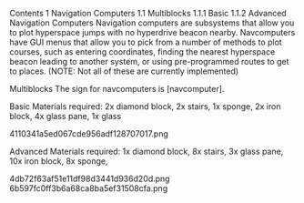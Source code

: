 Contents
1 Navigation Computers
1.1 Multiblocks
1.1.1 Basic
1.1.2 Advanced
Navigation Computers
Navigation computers are subsystems that allow you to plot hyperspace jumps with no hyperdrive beacon nearby. Navcomputers have GUI menus that allow you to pick from a number of methods to plot courses, such as entering coordinates, finding the nearest hyperspace beacon leading to another system, or using pre-programmed routes to get to places. (NOTE: Not all of these are currently implemented)

Multiblocks
The sign for navcomputers is [navcomputer].

Basic
Materials required: 2x diamond block, 2x stairs, 1x sponge, 2x iron block, 4x glass pane, 1x glass

4110341a5ed067cde956adf128707017.png

Advanced
Materials required: 1x diamond block, 8x stairs, 3x glass pane, 10x iron block, 8x sponge,

4db72f63af51e11df98d3441d936d20d.png 6b597fc0ff3b6a68ca8ba5ef31508cfa.png